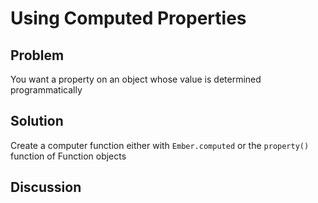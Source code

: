 # Using Computed Properties
## Problem
You want a property on an object whose value is determined programmatically

## Solution
Create a computer function either with `Ember.computed` or the `property()` function of Function objects

## Discussion
